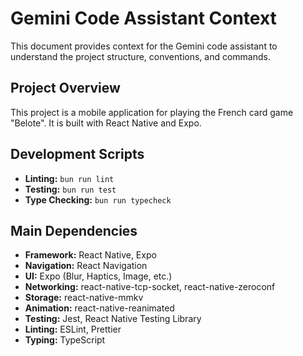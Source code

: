 # Gemini Code Assistant Context

This document provides context for the Gemini code assistant to understand the project structure, conventions, and commands.

## Project Overview

This project is a mobile application for playing the French card game "Belote". It is built with React Native and Expo.

## Development Scripts

- **Linting:** `bun run lint`
- **Testing:** `bun run test`
- **Type Checking:** `bun run typecheck`

## Main Dependencies

- **Framework:** React Native, Expo
- **Navigation:** React Navigation
- **UI:** Expo (Blur, Haptics, Image, etc.)
- **Networking:** react-native-tcp-socket, react-native-zeroconf
- **Storage:** react-native-mmkv
- **Animation:** react-native-reanimated
- **Testing:** Jest, React Native Testing Library
- **Linting:** ESLint, Prettier
- **Typing:** TypeScript
